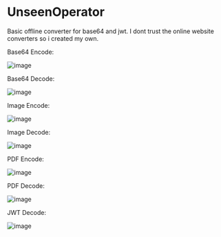 # UnseenOperator
Basic offline converter for base64 and jwt. I dont trust  the online website converters so i created my own.

Base64 Encode:

![image](https://github.com/user-attachments/assets/7d8730a8-10ea-4eb3-b9fa-0dd58260410b)

Base64 Decode:

![image](https://github.com/user-attachments/assets/3c542ca1-edf2-4aea-b2d7-42a03a7be231)

Image Encode:

![image](https://github.com/user-attachments/assets/8fc82f9c-3020-463d-b7e3-2fea5c60d664)

Image Decode:

![image](https://github.com/user-attachments/assets/11717dbf-d5fc-49d4-8576-ffaf1f8ca26b)

PDF Encode:

![image](https://github.com/user-attachments/assets/13ec4283-00cc-4b90-bc28-3e41b920dcbd)

PDF Decode:

![image](https://github.com/user-attachments/assets/95bfe8c2-ec0e-4e0c-bb3d-0be5a2e36bd6)

JWT Decode:

![image](https://github.com/user-attachments/assets/e55a74e8-e1ff-4616-98d3-2cbc27165e8c)
